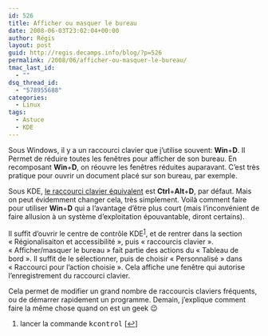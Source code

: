 ```yaml
---
id: 526
title: Afficher ou masquer le bureau
date: 2008-06-03T23:02:04+00:00
author: Régis
layout: post
guid: http://regis.decamps.info/blog/?p=526
permalink: /2008/06/afficher-ou-masquer-le-bureau/
tmac_last_id:
  - ""
dsq_thread_id:
  - "578955688"
categories:
  - Linux
tags:
  - Astuce
  - KDE
---
```

Sous Windows, il y a un raccourci clavier que j’utilise souvent: **Win**+**D**. Il Permet de réduire toutes les fenêtres pour afficher de son bureau. En recomposant **Win**+**D**, on réouvre les fenêtres réduites auparavant. C’est très pratique pour ouvrir un document placé sur son bureau, par exemple.

Sous KDE, [le raccourci clavier équivalent](http://www.novell.com/coolsolutions/tip/2289.html) est **Ctrl**+**Alt**+**D**, par défaut. Mais on peut évidemment changer cela, très simplement. Voilà comment faire pour utiliser **Win**+**D** qui a l’avantage d’être plus court (mais l’inconvénient de faire allusion à un système d’exploitation épouvantable, diront certains). <!--more-->

Il suffit d’ouvrir le centre de contrôle KDE<sup><a href="#footnote_0_526" id="identifier_0_526" class="footnote-link footnote-identifier-link" title="lancer la commande kcontrol">1</a></sup>, et de rentrer dans la section « Régionalisaiton et accessibilité », puis « raccourcis clavier ». « Afficher/masquer le bureau » fait partie des actions du « Tableau de bord ». Il suffit de le sélectionner, puis de choisir « Personnalisé » dans « Raccourci pour l’action choisie ». Cela affiche une fenêtre qui autorise l’enregistrement du raccourci clavier.

Cela permet de modifier un grand nombre de raccourcis claviers fréquents, ou de démarrer rapidement un programme. Demain, j’explique comment faire la même chose quand on est un geek 😉

<ol class="footnotes">
  <li id="footnote_0_526" class="footnote">
    lancer la commande <tt>kcontrol</tt> [<a href="#identifier_0_526" class="footnote-link footnote-back-link">&#8617;</a>]
  </li>
</ol>
